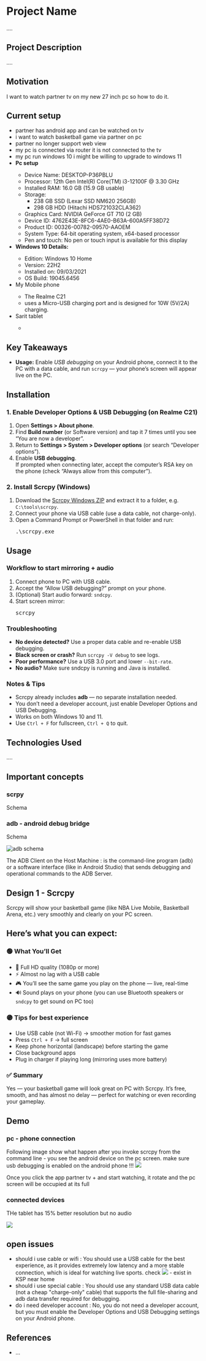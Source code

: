 <h1>Project Name</h1>
....

<h2>Project Description</h2>
....

<h2>Motivation</h2>
I want to watch partner tv on my new 27 inch pc so how to do it.

<h2>Current setup</h2>
<ul>
<li>partner has android app and can be watched on tv</li>
<li>i want to watch basketball game via partner on pc</li>
<li>partner no longer support web view</li>
<li>my pc is connected via router it is not connected to the tv</li>
<li>my pc run windows 10 i might be willing to upgrade to windows 11</li>
<li><strong>Pc setup</strong></li>
    <ul>
        <li>Device Name: DESKTOP-P36PBLU</li>
        <li>Processor: 12th Gen Intel(R) Core(TM) i3-12100F @ 3.30 GHz</li>
        <li>Installed RAM: 16.0 GB (15.9 GB usable)</li>
        <li>Storage: <ul>
            <li>238 GB SSD (Lexar SSD NM620 256GB)</li>
            <li>298 GB HDD (Hitachi HDS721032CLA362)</li>
        </ul></li>
        <li>Graphics Card: NVIDIA GeForce GT 710 (2 GB)</li>
        <li>Device ID: 4762E43E-8FC6-4AE0-B63A-600A5FF38D72</li>
        <li>Product ID: 00326-00782-09570-AAOEM</li>
        <li>System Type: 64-bit operating system, x64-based processor</li>
        <li>Pen and touch: No pen or touch input is available for this display</li>
    </ul>
<li><strong>Windows 10 Details:</strong></li>
<ul>
    <li>Edition: Windows 10 Home</li>
    <li>Version: 22H2</li>
    <li>Installed on: 09/03/2021</li>
    <li>OS Build: 19045.6456</li>
</ul>
<li>My Mobile phone</li>
<ul>
<li>The Realme C21</li>
<li>uses a Micro-USB charging port and is designed for 10W (5V/2A) charging.</li>
</ul>
<li>Sarit tablet</li>
<ul>
<li></li>
</ul>
</ul>

<h2>Key Takeaways</h2>
<ul>
  <li>
    <strong>Usage:</strong> Enable <em>USB debugging</em> on your Android phone, connect it to the PC with a data cable, and run <code>scrcpy</code> — your phone’s screen will appear live on the PC.
  </li>
</ul>



<h2>Installation</h2>

<h3>1. Enable Developer Options & USB Debugging (on Realme C21)</h3>
<ol>
  <li>Open <strong>Settings &gt; About phone</strong>.</li>
  <li>Find <strong>Build number</strong> (or Software version) and tap it 7 times until you see “You are now a developer”.</li>
  <li>Return to <strong>Settings &gt; System &gt; Developer options</strong> (or search “Developer options”).</li>
  <li>Enable <strong>USB debugging</strong>.
    <div>If prompted when connecting later, accept the computer’s RSA key on the phone (check “Always allow from this computer”).</div>
  </li>
</ol>

<h3>2. Install Scrcpy (Windows)</h3>
<ol>
  <li>Download the <a href="https://github.com/Genymobile/scrcpy/releases" target="_blank">Scrcpy Windows ZIP</a> and extract it to a folder, e.g. <code>C:\tools\scrcpy</code>.</li>
  <li>Connect your phone via USB cable (use a data cable, not charge-only).</li>
  <li>Open a Command Prompt or PowerShell in that folder and run:
    <pre>.\scrcpy.exe</pre>
  </li>
</ol>






<h2>Usage</h2>

<h3>Workflow to start mirroring + audio</h3>
<ol>
  <li>Connect phone to PC with USB cable.</li>
  <li>Accept the “Allow USB debugging?” prompt on your phone.</li>
  <li>(Optional) Start audio forward: <code>sndcpy</code>.</li>
  <li>Start screen mirror:
    <pre>scrcpy</pre>
  </li>
</ol>



<h3>Troubleshooting</h3>
<ul>
  <li><strong>No device detected?</strong> Use a proper data cable and re-enable USB debugging.</li>
  <li><strong>Black screen or crash?</strong> Run <code>scrcpy -V debug</code> to see logs.</li>
  <li><strong>Poor performance?</strong> Use a USB 3.0 port and lower <code>--bit-rate</code>.</li>
  <li><strong>No audio?</strong> Make sure sndcpy is running and Java is installed.</li>
</ul>

<h3>Notes & Tips</h3>
<ul>
  <li>Scrcpy already includes <strong>adb</strong> — no separate installation needed.</li>
  <li>You don’t need a developer account, just enable Developer Options and USB Debugging.</li>
  <li>Works on both Windows 10 and 11.</li>
  <li>Use <code>Ctrl + F</code> for fullscreen, <code>Ctrl + Q</code> to quit.</li>
</ul>

<h2>Technologies Used</h2>
....

<h2>Important concepts</h2>

<h3>scrpy</h3>

Schema

<h3>adb - android debug bridge</h3>

Schema

<img src='./figs/adb-schema.png' alt='adb schema'>

The ADB Client on the Host Machine : is the command-line program (adb) or a software interface (like in Android Studio) that sends debugging and operational commands to the ADB Server.

<h2>Design 1 - Scrcpy</h2>

<p>Scrcpy will show your basketball game (like NBA Live Mobile, Basketball Arena, etc.) very smoothly and clearly on your PC screen.</p>

<h2>Here’s what you can expect:</h2>

<section>
    <h3>🟢 What You’ll Get</h3>
    <ul>
    <li>🎥 Full HD quality (1080p or more)</li>
    <li>⚡ Almost no lag with a USB cable</li>
    <li>🎮 You’ll see the same game you play on the phone — live, real-time</li>
    <li>🔊 Sound plays on your phone (you can use Bluetooth speakers or <code>sndcpy</code> to get sound on PC too)</li>
    </ul>
</section>

<section>
    <h3>🟣 Tips for best experience</h3>
    <ul>
    <li>Use USB cable (not Wi-Fi) → smoother motion for fast games</li>
    <li>Press <code>Ctrl + F</code> → full screen</li>
    <li>Keep phone horizontal (landscape) before starting the game</li>
    <li>Close background apps</li>
    <li>Plug in charger if playing long (mirroring uses more battery)</li>
    </ul>
</section>

<section>
    <h3>✅ Summary</h3>
    <p>Yes — your basketball game will look great on PC with Scrcpy. It’s free, smooth, and has almost no delay — perfect for watching or even recording your gameplay.</p>
</section>

<h2>Demo</h2>

<h3>pc - phone connection</h3>

Following image show what happen after you invoke scrcpy from the command line - you see the android device on the pc screen. 
make sure usb debugging is enabled on the android phone !!!
<img src='./figs/run-scrcpy.png'/>


Once you click the app partner tv + and start watching, it rotate and the pc screen will be occupied at its full

<h3>connected devices</h3>

THe tablet has 15% better resolution but no audio 

<img src='./figs/devices.png'/>


<h2>open issues</h2>
<ul>
    <li>should i use cable or wifi : You should use a USB cable for the best experience, as it provides extremely low latency and a more stable connection, which is ideal for watching live sports. check <img src='./figs/cable.png'/> - exist in KSP near home</li>
    <li>should i use special cable : You should use any standard USB data cable (not a cheap "charge-only" cable) that supports the full file-sharing and adb data transfer required for debugging.</li>
   <li>do i need developer account : No, you do not need a developer account, but you must enable the Developer Options and USB Debugging settings on your Android phone.</li>
</ul>

<h2>References</h2>
<ul>
    <li>...</li>
   
</ul>
